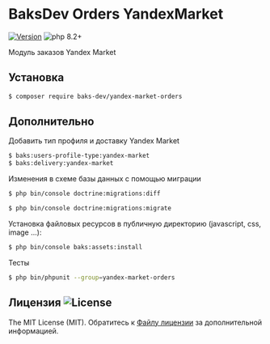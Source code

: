 # BaksDev Orders YandexMarket

[![Version](https://img.shields.io/badge/version-7.0.3-blue)](https://github.com/baks-dev/yandex-market-orders/releases)
![php 8.2+](https://img.shields.io/badge/php-min%208.1-red.svg)

Модуль заказов Yandex Market

## Установка

``` bash
$ composer require baks-dev/yandex-market-orders
```

## Дополнительно

Добавить тип профиля и доставку Yandex Market

``` bash
$ baks:users-profile-type:yandex-market
$ baks:delivery:yandex-market
```

Изменения в схеме базы данных с помощью миграции

``` bash
$ php bin/console doctrine:migrations:diff

$ php bin/console doctrine:migrations:migrate
```

Установка файловых ресурсов в публичную директорию (javascript, css, image ...):

``` bash
$ php bin/console baks:assets:install
```

Тесты

``` bash
$ php bin/phpunit --group=yandex-market-orders
```

## Лицензия ![License](https://img.shields.io/badge/MIT-green)

The MIT License (MIT). Обратитесь к [Файлу лицензии](LICENSE.md) за дополнительной информацией.

